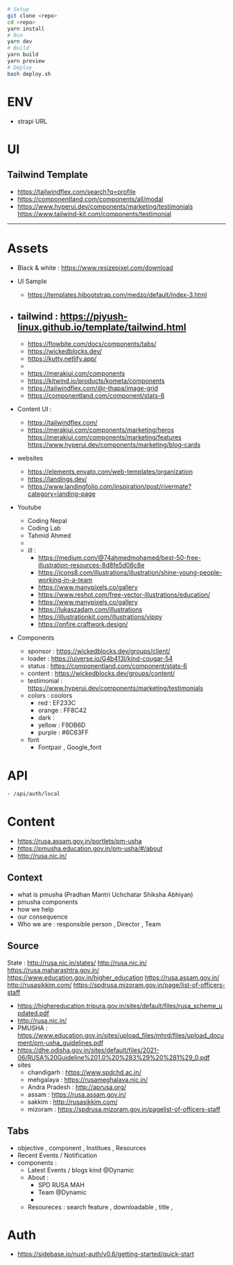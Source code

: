 ```bash
# Setup
git clone <repo>
cd <repo>
yarn install
# Run
yarn dev
# Build
yarn build
yarn preview
# Deploy
bash deploy.sh
```

# ENV
- strapi URL


# UI
## Tailwind Template
- https://tailwindflex.com/search?q=profile
- https://componentland.com/components/all/modal
- https://www.hyperui.dev/components/marketing/testimonials
https://www.tailwind-kit.com/components/testimonial
---


# Assets
- Black & white : https://www.resizepixel.com/download

- UI Sample
	- https://templates.hibootstrap.com/medzo/default/index-3.html

- tailwind : https://piyush-linux.github.io/template/tailwind.html
	- 
	- https://flowbite.com/docs/components/tabs/
	- https://wickedblocks.dev/
	- https://kutty.netlify.app/
	- 
	- https://merakiui.com/components
	- https://kitwind.io/products/kometa/components
	- https://tailwindflex.com/@r-thapa/image-grid
	- https://componentland.com/component/stats-6
- Content UI :
	- https://tailwindflex.com/
	- https://merakiui.com/components/marketing/heros
	https://merakiui.com/components/marketing/features
	https://www.hyperui.dev/components/marketing/blog-cards
	

- websites
	- https://elements.envato.com/web-templates/organization
	- https://landings.dev/
	- https://www.landingfolio.com/inspiration/post/rivermate?category=landing-page


- Youtube
	- Coding Nepal
	- Coding Lab
	- Tahmid Ahmed
	-
	- ill :
		- https://medium.com/@74ahmedmohamed/best-50-free-illustration-resources-8d8fe5d08c8e
		- https://icons8.com/illustrations/illustration/shine-young-people-working-in-a-team
		- https://www.manypixels.co/gallery
		- https://www.reshot.com/free-vector-illustrations/education/
		- https://www.manypixels.co/gallery
		- https://lukaszadam.com/illustrations
		- https://illustrationkit.com/illustrations/yippy
		- https://onfire.craftwork.design/

- Components
	- sponsor : https://wickedblocks.dev/groups/client/
	- loader : https://uiverse.io/G4b413l/kind-cougar-54
	- status : https://componentland.com/component/stats-6
	- content : https://wickedblocks.dev/groups/content/
	- testimonial : https://www.hyperui.dev/components/marketing/testimonials
	- colors : coolors
		- red : EF233C
		- orange : FF8C42
		- dark :
		- yellow : F9DB6D
		- purple : #6C63FF
	- font
		- Fontpair , Google_font


# API 

```sh
- /api/auth/local
```

# Content
- https://rusa.assam.gov.in/portlets/pm-usha
- https://pmusha.education.gov.in/pm-usha/#/about
- http://rusa.nic.in/

## Context
- what is pmusha (Pradhan Mantri Uchchatar Shiksha Abhiyan)
- pmusha components
- how we help
- our consequence
- Who we are : responsible person , Director , Team

## Source

State : http://rusa.nic.in/states/
http://rusa.nic.in/
https://rusa.maharashtra.gov.in/
https://www.education.gov.in/higher_education
https://rusa.assam.gov.in/
http://rusasikkim.com/
https://spdrusa.mizoram.gov.in/page/list-of-officers-staff


- https://highereducation.tripura.gov.in/sites/default/files/rusa_scheme_updated.pdf
- http://rusa.nic.in/
- PMUSHA : https://www.education.gov.in/sites/upload_files/mhrd/files/upload_document/pm-usha_guidelines.pdf
- https://dhe.odisha.gov.in/sites/default/files/2021-06/RUSA%20Guideline%201.0%20%283%29%20%281%29_0.pdf
- sites
	- chandigarh : https://www.spdchd.ac.in/
	- mehgalaya : https://rusameghalaya.nic.in/
	- Andra Pradesh : http://aprusa.org/
	- assam : https://rusa.assam.gov.in/
	- sakkim : http://rusasikkim.com/
	- mizoram : https://spdrusa.mizoram.gov.in/pagelist-of-officers-staff

## Tabs
- objective , component , Institues , Resources
- Recent Events / Notification
- components :
	- Latest Events / blogs kind @Dynamic
	- About :
		- SPD RUSA MAH
		- Team @Dynamic
		-
	- Resoureces : search feature , downloadable , title ,

# Auth
- https://sidebase.io/nuxt-auth/v0.6/getting-started/quick-start